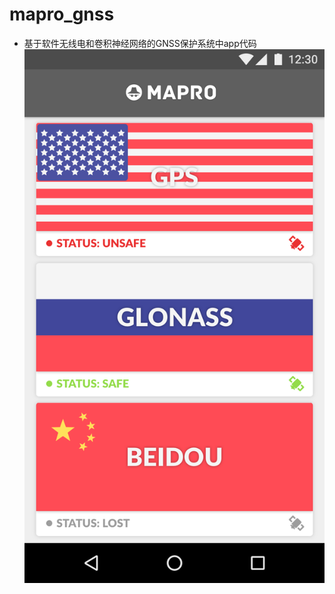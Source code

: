 # mapro_gnss
* 基于软件无线电和卷积神经网络的GNSS保护系统中app代码  
![](./Mapro1/app/src/main/res/drawable/img_5381.PNG)
